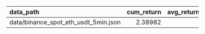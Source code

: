 | data_path                            |   cum_return |   avg_return_per_trade |   num_trades |   num_pos_trades |   num_neg_trades |
|:-------------------------------------|-------------:|-----------------------:|-------------:|-----------------:|-----------------:|
| data/binance_spot_eth_usdt_5min.json |      2.38982 |                1.00245 |          363 |              175 |              188 |